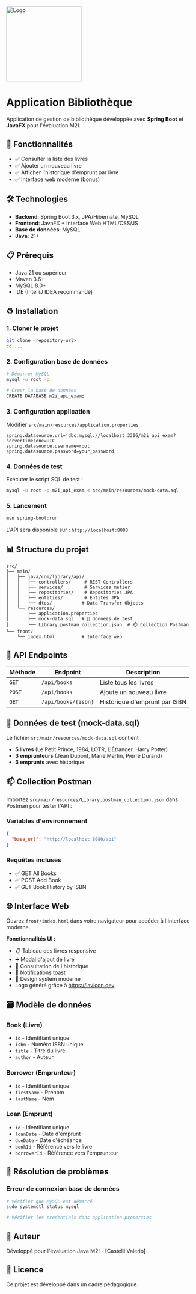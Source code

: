   <a href="https://www.lavicon.dev/" target="_blank">
    <img src="https://github.com/user-attachments/assets/8003e143-0277-4790-82cd-7138fc2ad482" alt="Logo" width="200">
  </a>

# Application Bibliothèque

Application de gestion de bibliothèque développée avec **Spring Boot** et **JavaFX** pour l'évaluation M2I.

## 🚀 Fonctionnalités

- ✅ Consulter la liste des livres
- ✅ Ajouter un nouveau livre  
- ✅ Afficher l'historique d'emprunt par livre
- ✅ Interface web moderne (bonus)

## 🛠️ Technologies

- **Backend**: Spring Boot 3.x, JPA/Hibernate, MySQL
- **Frontend**: JavaFX + Interface Web HTML/CSS/JS
- **Base de données**: MySQL
- **Java**: 21+

## 📋 Prérequis

- Java 21 ou supérieur
- Maven 3.6+
- MySQL 8.0+
- IDE (IntelliJ IDEA recommandé)

## ⚙️ Installation

### 1. Cloner le projet
```bash
git clone <repository-url>
cd ...
```

### 2. Configuration base de données
```bash
# Démarrer MySQL
mysql -u root -p

# Créer la base de données
CREATE DATABASE m2i_api_exam;
```

### 3. Configuration application
Modifier `src/main/resources/application.properties` :
```properties
spring.datasource.url=jdbc:mysql://localhost:3306/m2i_api_exam?serverTimezone=UTC
spring.datasource.username=root
spring.datasource.password=your_password
```

### 4. Données de test
Exécuter le script SQL de test :
```bash
mysql -u root -p m2i_api_exam < src/main/resources/mock-data.sql
```

### 5. Lancement
```bash
mvn spring-boot:run
```

L'API sera disponible sur : `http://localhost:8080`

## 📊 Structure du projet

```
src/
├── main/
│   ├── java/com/library/api/
│   │   ├── controllers/     # REST Controllers
│   │   ├── services/        # Services métier
│   │   ├── repositories/    # Repositories JPA
│   │   ├── entities/        # Entités JPA
│   │   └── dtos/           # Data Transfer Objects
│   └── resources/
│       ├── application.properties
│       ├── mock-data.sql   # 📄 Données de test
│       └── Library.postman_collection.json  # 📫 Collection Postman
└── front/
    └── index.html          # Interface web
```

## 🔗 API Endpoints

| Méthode | Endpoint | Description |
|---------|----------|-------------|
| `GET` | `/api/books` | Liste tous les livres |
| `POST` | `/api/books` | Ajoute un nouveau livre |
| `GET` | `/api/books/{isbn}` | Historique d'emprunt par ISBN |

## 📄 Données de test (mock-data.sql)

Le fichier `src/main/resources/mock-data.sql` contient :
- **5 livres** (Le Petit Prince, 1984, LOTR, L'Étranger, Harry Potter)
- **3 emprunteurs** (Jean Dupont, Marie Martin, Pierre Durand)  
- **3 emprunts** avec historique

## 📫 Collection Postman

Importez `src/main/resources/Library.postman_collection.json` dans Postman pour tester l'API :

### Variables d'environnement
```json
{
  "base_url": "http://localhost:8080/api"
}
```

### Requêtes incluses
- ✅ GET All Books
- ✅ POST Add Book
- ✅ GET Book History by ISBN

## 🌐 Interface Web

Ouvrez `front/index.html` dans votre navigateur pour accéder à l'interface moderne.

**Fonctionnalités UI :**
- 📋 Tableau des livres responsive
- ➕ Modal d'ajout de livre
- 📖 Consultation de l'historique
- 🔔 Notifications toast
- 🎨 Design system moderne
- Logo généré grâce à https://lavicon.dev

## 🗃️ Modèle de données

### Book (Livre)
- `id` - Identifiant unique
- `isbn` - Numéro ISBN unique
- `title` - Titre du livre
- `author` - Auteur

### Borrower (Emprunteur)  
- `id` - Identifiant unique
- `firstName` - Prénom
- `lastName` - Nom

### Loan (Emprunt)
- `id` - Identifiant unique
- `loanDate` - Date d'emprunt
- `dueDate` - Date d'échéance
- `bookId` - Référence vers le livre
- `borrowerId` - Référence vers l'emprunteur

## 🐛 Résolution de problèmes

### Erreur de connexion base de données
```bash
# Vérifier que MySQL est démarré
sudo systemctl status mysql

# Vérifier les credentials dans application.properties
```

## 📝 Auteur

Développé pour l'évaluation Java M2I - [Castelli Valerio]

## 📄 Licence

Ce projet est développé dans un cadre pédagogique.
